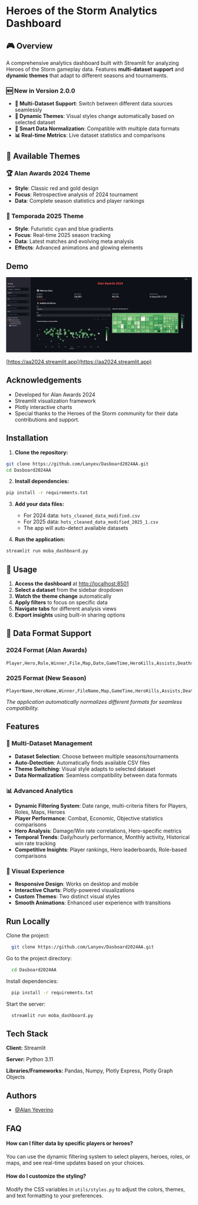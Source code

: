 
# Heroes of the Storm Analytics Dashboard

## 🎮 Overview
A comprehensive analytics dashboard built with Streamlit for analyzing Heroes of the Storm gameplay data. Features **multi-dataset support** and **dynamic themes** that adapt to different seasons and tournaments.

### 🆕 New in Version 2.0.0
- **🎯 Multi-Dataset Support**: Switch between different data sources seamlessly
- **🎨 Dynamic Themes**: Visual styles change automatically based on selected dataset
- **🔄 Smart Data Normalization**: Compatible with multiple data formats
- **📊 Real-time Metrics**: Live dataset statistics and comparisons

## 🎨 Available Themes

### 🏆 Alan Awards 2024 Theme
- **Style**: Classic red and gold design
- **Focus**: Retrospective analysis of 2024 tournament
- **Data**: Complete season statistics and player rankings

### 🚀 Temporada 2025 Theme  
- **Style**: Futuristic cyan and blue gradients
- **Focus**: Real-time 2025 season tracking
- **Data**: Latest matches and evolving meta analysis
- **Effects**: Advanced animations and glowing elements


## Demo

![alt text](images/ss.png)

[https://aa2024.streamlit.app](https://aa2024.streamlit.app)

## Acknowledgements

- Developed for Alan Awards 2024
- Streamlit visualization framework
- Plotly interactive charts
- Special thanks to the Heroes of the Storm community for their data contributions and support.

## Installation

1. **Clone the repository:**
```bash
git clone https://github.com/Lanyev/Dasboard2024AA.git
cd Dasboard2024AA
```

2. **Install dependencies:**
```bash
pip install -r requirements.txt
```

3. **Add your data files:**
   - For 2024 data: `hots_cleaned_data_modified.csv`
   - For 2025 data: `hots_cleaned_data_modified_2025_1.csv`
   - The app will auto-detect available datasets

4. **Run the application:**
```bash
streamlit run moba_dashboard.py
```

## 🎯 Usage

1. **Access the dashboard** at [http://localhost:8501](http://localhost:8501)
2. **Select a dataset** from the sidebar dropdown
3. **Watch the theme change** automatically
4. **Apply filters** to focus on specific data
5. **Navigate tabs** for different analysis views
6. **Export insights** using built-in sharing options

## 📁 Data Format Support

### 2024 Format (Alan Awards)
```csv
Player,Hero,Role,Winner,File,Map,Date,GameTime,HeroKills,Assists,Deaths,...
```

### 2025 Format (New Season)  
```csv
PlayerName,HeroName,Winner,FileName,Map,GameTime,HeroKills,Assists,Deaths,...
```

*The application automatically normalizes different formats for seamless compatibility.*

## Features

### 🎯 Multi-Dataset Management
- **Dataset Selection**: Choose between multiple seasons/tournaments
- **Auto-Detection**: Automatically finds available CSV files
- **Theme Switching**: Visual style adapts to selected dataset
- **Data Normalization**: Seamless compatibility between data formats

### 📊 Advanced Analytics
- **Dynamic Filtering System**: Date range, multi-criteria filters for Players, Roles, Maps, Heroes
- **Player Performance**: Combat, Economic, Objective statistics comparisons
- **Hero Analysis**: Damage/Win rate correlations, Hero-specific metrics
- **Temporal Trends**: Daily/hourly performance, Monthly activity, Historical win rate tracking
- **Competitive Insights**: Player rankings, Hero leaderboards, Role-based comparisons

### 🎨 Visual Experience
- **Responsive Design**: Works on desktop and mobile
- **Interactive Charts**: Plotly-powered visualizations
- **Custom Themes**: Two distinct visual styles
- **Smooth Animations**: Enhanced user experience with transitions


## Run Locally

Clone the project:

```bash
  git clone https://github.com/Lanyev/Dasboard2024AA.git
```

Go to the project directory:

```bash
  cd Dasboard2024AA
```

Install dependencies:

```bash
  pip install -r requirements.txt
```

Start the server:

```bash
  streamlit run moba_dashboard.py
```

## Tech Stack

**Client:** Streamlit

**Server:** Python 3.11

**Libraries/Frameworks:** Pandas, Numpy, Plotly Express, Plotly Graph Objects


## Authors

- [@Alan Yeverino](https://www.github.com/Lanyev)

## FAQ

#### How can I filter data by specific players or heroes?

You can use the dynamic filtering system to select players, heroes, roles, or maps, and see real-time updates based on your choices.

#### How do I customize the styling?

Modify the CSS variables in `utils/styles.py` to adjust the colors, themes, and text formatting to your preferences.
